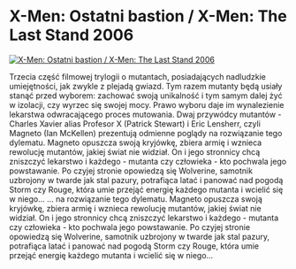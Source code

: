 X-Men: Ostatni bastion / X-Men: The Last Stand 2006 
=============
[![X-Men: Ostatni bastion / X-Men: The Last Stand 2006 ](http://vidos.pl/images/player.gif)](http://vidos.pl/x-men-ostatni-bastion-x-men-the-last-stand-2006)

 Trzecia część filmowej trylogii o mutantach, posiadających nadludzkie umiejętności, jak zwykle z plejadą gwiazd. Tym razem mutanty będą usiały stanąć przed wyborem: zachować swoją unikalność i tym samym dalej żyć w izolacji, czy wyrzec się swojej mocy. Prawo wyboru daje im wynalezienie lekarstwa odwracającego proces mutowania. Dwaj przywódcy mutantów - Charles Xavier alias Profesor X (Patrick Stewart) i Eric Lensherr, czyli Magneto (Ian McKellen) prezentują odmienne poglądy na rozwiązanie tego dylematu. Magneto opuszcza swoją kryjówkę, zbiera armię i wznieca rewolucję mutantów, jakiej świat nie widział. On i jego stronnicy chcą zniszczyć lekarstwo i każdego - mutanta czy człowieka - kto pochwala jego powstawanie. Po czyjej stronie opowiedzą się Wolverine, samotnik uzbrojony w twarde jak stal pazury, potrafiąca latać i panować nad pogodą Storm czy Rouge, która umie przejąć energię każdego mutanta i wcielić się w niego...  ... na rozwiązanie tego dylematu. Magneto opuszcza swoją kryjówkę, zbiera armię i wznieca rewolucję mutantów, jakiej świat nie widział. On i jego stronnicy chcą zniszczyć lekarstwo i każdego - mutanta czy człowieka - kto pochwala jego powstawanie. Po czyjej stronie opowiedzą się Wolverine, samotnik uzbrojony w twarde jak stal pazury, potrafiąca latać i panować nad pogodą Storm czy Rouge, która umie przejąć energię każdego mutanta i wcielić się w niego...
